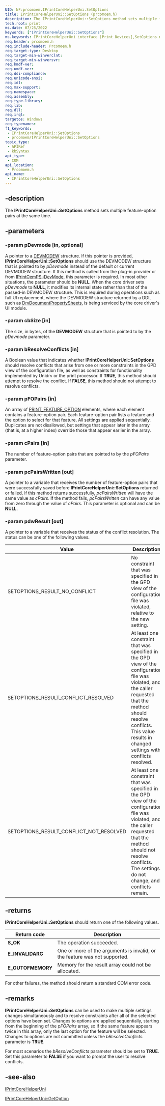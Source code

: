 ```yaml
---
UID: NF:prcomoem.IPrintCoreHelperUni.SetOptions
title: IPrintCoreHelperUni::SetOptions (prcomoem.h)
description: The IPrintCoreHelperUni::SetOptions method sets multiple feature-option pairs at the same time.
tech.root: print
ms.date: 07/25/2022
keywords: ["IPrintCoreHelperUni::SetOptions"]
ms.keywords: IPrintCoreHelperUni interface [Print Devices],SetOptions method, IPrintCoreHelperUni.SetOptions, IPrintCoreHelperUni::SetOptions, SetOptions, SetOptions method [Print Devices], SetOptions method [Print Devices],IPrintCoreHelperUni interface, prcomoem/IPrintCoreHelperUni::SetOptions, print.iprintcorehelperuni_setoptions, print_unidrv-pscript_allplugins_3178bdef-a7fd-48ba-9b2e-cafda9fb0802.xml
req.header: prcomoem.h
req.include-header: Prcomoem.h
req.target-type: Desktop
req.target-min-winverclnt: 
req.target-min-winversvr: 
req.kmdf-ver: 
req.umdf-ver: 
req.ddi-compliance: 
req.unicode-ansi: 
req.idl: 
req.max-support: 
req.namespace: 
req.assembly: 
req.type-library: 
req.lib: 
req.dll: 
req.irql: 
targetos: Windows
req.typenames: 
f1_keywords:
 - IPrintCoreHelperUni::SetOptions
 - prcomoem/IPrintCoreHelperUni::SetOptions
topic_type:
 - APIRef
 - kbSyntax
api_type:
 - COM
api_location:
 - Prcomoem.h
api_name:
 - IPrintCoreHelperUni::SetOptions
---
```


## -description

The **IPrintCoreHelperUni::SetOptions** method sets multiple feature-option pairs at the same time.

## -parameters

### -param pDevmode [in, optional]

A pointer to a [DEVMODEW](/windows/win32/api/wingdi/ns-wingdi-devmodew) structure. If this pointer is provided, **IPrintCoreHelperUni::SetOptions** should use the DEVMODEW structure that is pointed to by *pDevmode* instead of the default or current DEVMODEW structure. If this method is called from the plug-in provider or from [IPrintOemPS::DevMode](/windows-hardware/drivers/ddi/prcomoem/nf-prcomoem-iprintoemps-devmode), this parameter is required. In most other situations, the parameter should be **NULL**. When the core driver sets *pDevmode* to **NULL**, it modifies its internal state rather than that of the passed-in DEVMODEW structure. This is required during operations such as full UI replacement, where the DEVMODEW structure returned by a DDI, such as [DrvDocumentPropertySheets](/windows-hardware/drivers/ddi/winddiui/nf-winddiui-drvdocumentpropertysheets), is being serviced by the core driver's UI module.

### -param cbSize [in]

The size, in bytes, of the **DEVMODEW** structure that is pointed to by the *pDevmode* parameter.

### -param bResolveConflicts [in]

A Boolean value that indicates whether **IPrintCoreHelperUni::SetOptions** should resolve conflicts that arise from one or more constraints in the GPD view of the configuration file, as well as constraints for functionality implemented by Unidrv or the print processor. If **TRUE**, this method should attempt to resolve the conflict. If **FALSE**, this method should not attempt to resolve conflicts.

### -param pFOPairs [in]

An array of [PRINT_FEATURE_OPTION](/windows-hardware/drivers/ddi/prcomoem/ns-prcomoem-_print_feature_option) elements, where each element contains a feature-option pair. Each feature-option pair lists a feature and the option to select for that feature. All settings are applied sequentially. Duplicates are not disallowed, but settings that appear later in the array (that is, at a higher index) override those that appear earlier in the array.

### -param cPairs [in]

The number of feature-option pairs that are pointed to by the *pFOPairs* parameter.

### -param pcPairsWritten [out]

A pointer to a variable that receives the number of feature-option pairs that were successfully saved before **IPrintCoreHelperUni::SetOptions** returned or failed. If this method returns successfully, *pcPairsWritten* will have the same value as *cPairs*. If the method fails, *pcPairsWritten* can have any value from zero through the value of *cPairs*. This parameter is optional and can be **NULL**.

### -param pdwResult [out]

A pointer to a variable that receives the status of the conflict resolution. The status can be one of the following values.

| Value | Description |
|--|--|
| SETOPTIONS_RESULT_NO_CONFLICT | No constraint that was specified in the GPD view of the configuration file was violated, relative to the new setting. |
| SETOPTIONS_RESULT_CONFLICT_RESOLVED | At least one constraint that was specified in the GPD view of the configuration file was violated, and the caller requested that the method should resolve conflicts. This value results in changed settings with conflicts resolved. |
| SETOPTIONS_RESULT_CONFLICT_NOT_RESOLVED | At least one constraint that was specified in the GPD view of the configuration file was violated, and the caller requested that the method should not resolve conflicts. The settings do not change, and conflicts remain. |

## -returns

**IPrintCoreHelperUni::SetOptions** should return one of the following values.

| Return code | Description |
|--|--|
| **S_OK** | The operation succeeded. |
| **E_INVALIDARG** | One or more of the arguments is invalid, or the feature was not supported. |
| **E_OUTOFMEMORY** | Memory for the result array could not be allocated. |

For other failures, the method should return a standard COM error code.

## -remarks

**IPrintCoreHelperUni::SetOptions** can be used to make multiple settings changes simultaneously and to resolve constraints after all of the selected options have been set. Changes to options are applied sequentially, starting from the beginning of the *pFOPairs* array, so if the same feature appears twice in this array, only the last option for the feature will be selected. Changes to options are not committed unless the *bResolveConflicts* parameter is **TRUE**.

For most scenarios the *bResolveConflicts* parameter should be set to **TRUE**. Set this parameter to **FALSE** if you want to prompt the user to resolve conflicts.

## -see-also

[IPrintCoreHelperUni](/windows-hardware/drivers/ddi/prcomoem/nn-prcomoem-iprintcorehelperuni)

[IPrintCoreHelperUni::GetOption](/windows-hardware/drivers/ddi/prcomoem/nf-prcomoem-iprintcorehelperuni-getoption)
